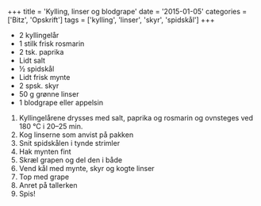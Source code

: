 +++
title = 'Kylling, linser og blodgrape'
date = '2015-01-05'
categories = ['Bitz', 'Opskrift']
tags = ['kylling', 'linser', 'skyr', 'spidskål']
+++

- 2 kyllingelår
- 1 stilk frisk rosmarin
- 2 tsk. paprika
- Lidt salt
- ½ spidskål
- Lidt frisk mynte
- 2 spsk. skyr
- 50 g grønne linser
- 1 blodgrape eller appelsin

1. Kyllingelårene drysses med salt, paprika og rosmarin og ovnsteges ved 180 °C i 20–25 min.
2. Kog linserne som anvist på pakken
3. Snit spidskålen i tynde strimler
4. Hak mynten fint
5. Skræl grapen og del den i både
6. Vend kål med mynte, skyr og kogte linser
7. Top med grape
8. Anret på tallerken
9. Spis!
